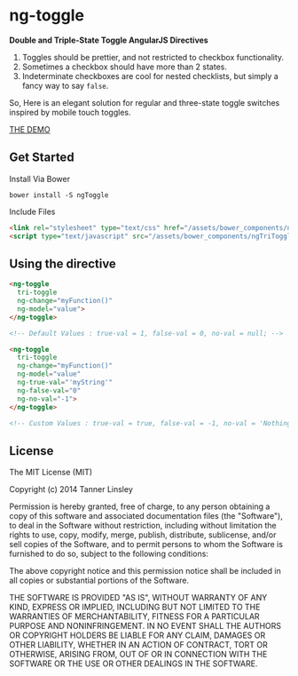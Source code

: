 # ng-toggle

__Double and Triple-State Toggle AngularJS Directives__

1. Toggles should be prettier, and not restricted to checkbox functionality.
2. Sometimes a checkbox should have more than 2 states.
3. Indeterminate checkboxes are cool for nested checklists, but simply a fancy way to say `false`.

So, Here is an elegant solution for regular and three-state toggle switches inspired by mobile touch toggles.

[THE DEMO](http://codepen.io/tannerlinsley/pen/uoGfg)

## Get Started

Install Via Bower

`bower install -S ngToggle`

Include Files

```html
<link rel="stylesheet" type="text/css" href="/assets/bower_components/ngTriToggle/ng-toggle.css" />
<script type="text/javascript" src="/assets/bower_components/ngTriToggle/ng-toggle.js"></script>
```

## Using the directive

```html
<ng-toggle 
  tri-toggle 
  ng-change="myFunction()" 
  ng-model="value">
</ng-toggle> 

<!-- Default Values : true-val = 1, false-val = 0, no-val = null; -->
```

```html
<ng-toggle 
  tri-toggle 
  ng-change="myFunction()" 
  ng-model="value" 
  ng-true-val="'myString'" 
  ng-false-val="0" 
  ng-no-val="-1">
</ng-toggle> 

<!-- Custom Values : true-val = true, false-val = -1, no-val = 'Nothing Selected!' -->
```

## License

The MIT License (MIT)

Copyright (c) 2014 Tanner Linsley

Permission is hereby granted, free of charge, to any person obtaining a copy
of this software and associated documentation files (the "Software"), to deal
in the Software without restriction, including without limitation the rights
to use, copy, modify, merge, publish, distribute, sublicense, and/or sell
copies of the Software, and to permit persons to whom the Software is
furnished to do so, subject to the following conditions:

The above copyright notice and this permission notice shall be included in
all copies or substantial portions of the Software.

THE SOFTWARE IS PROVIDED "AS IS", WITHOUT WARRANTY OF ANY KIND, EXPRESS OR
IMPLIED, INCLUDING BUT NOT LIMITED TO THE WARRANTIES OF MERCHANTABILITY,
FITNESS FOR A PARTICULAR PURPOSE AND NONINFRINGEMENT. IN NO EVENT SHALL THE
AUTHORS OR COPYRIGHT HOLDERS BE LIABLE FOR ANY CLAIM, DAMAGES OR OTHER
LIABILITY, WHETHER IN AN ACTION OF CONTRACT, TORT OR OTHERWISE, ARISING FROM,
OUT OF OR IN CONNECTION WITH THE SOFTWARE OR THE USE OR OTHER DEALINGS IN
THE SOFTWARE.
